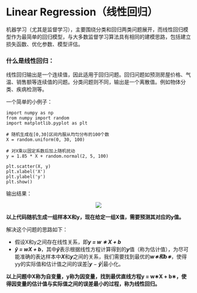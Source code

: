 # Linear Regression（线性回归）

机器学习（尤其是监督学习），主要围绕分类和回归两类问题展开，而线性回归模型作为最简单的回归模型，与大多数监督学习算法具有相同的建模思路，包括建立损失函数、优化参数、模型评估。

### 什么是线性回归：

线性回归输出是一个连续值，因此适用于回归问题。回归问题如预测房屋价格、气温、销售额等连续值的问题。分类问题则不同，输出是一个离散值。例如物体分类、疾病检测等。

一个简单的小例子：

    import numpy as np
    from numpy import random
    import matplotlib.pyplot as plt

    # 随机生成在[0,30]区间内服从均匀分布的100个数
    X = random.uniform(0, 30, 100)

    # 对X乘以固定系数后加上随机扰动
    y = 1.85 * X + random.normal(2, 5, 100)

    plt.scatter(X, y)
    plt.xlabel('X')
    plt.ylabel('y')
    plt.show()

输出结果：

<p align="center">
  <img src="https://github.com/kebiao/deeplearning/blob/master/screenshots/tutorial/linear_regression_1.png">
</p>

**以上代码随机生成一组样本X和y，现在给定一组X值，需要预测其对应的y值。**


解决这个问题的思路如下：

- 假设X和y之间存在线性关系，即***y = w ∗ X + b***
- ***ŷ = wX + b***，其中***ŷ***表示根据线性方程计算得到的***y***值（称为估计值），为尽可能准确的表达样本中***X***和***y***之间的关系，我们需要找到最优的***w∗***和***b∗***，使得yy的实际值和估计值之间的误差|***y*** − ***ŷ***|最小化。


**以上问题中X称为自变量，y称为因变量，找到最优直线方程y = w∗X + b∗，使得因变量的估计值与实际值之间的误差最小的过程，称为线性回归。**